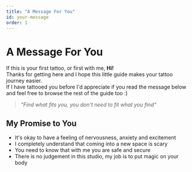```yaml
---
title: "A Message For You"
id: your-message
order: 1
---
```


# A Message For You

If this is your first tattoo, or first with me, **Hi!**  
Thanks for getting here and I hope this little guide makes your tattoo journey easier.  
If I have tattooed you before I'd appreciate if you read the message below and feel free to browse the rest of the guide too :)

> *"Find what fits you, you don't need to fit what you find"*

## My Promise to You

* It's okay to have a feeling of nervousness, anxiety and excitement  
* I completely understand that coming into a new space is scary  
* You need to know that with me you are safe and secure  
* There is no judgement in this studio, my job is to put magic on your body